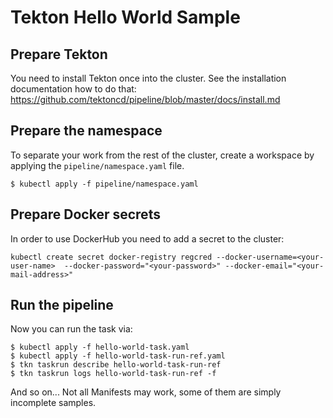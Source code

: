 # Tekton Hello World Sample

## Prepare Tekton

You need to install Tekton once into the cluster. See the installation documentation how to do that: https://github.com/tektoncd/pipeline/blob/master/docs/install.md

## Prepare the namespace

To separate your work from the rest of the cluster, create a workspace by applying the `pipeline/namespace.yaml` file.

```
$ kubectl apply -f pipeline/namespace.yaml
```

## Prepare Docker secrets

In order to use DockerHub you need to add a secret to the cluster:

```
kubectl create secret docker-registry regcred --docker-username=<your-user-name>  --docker-password="<your-password>" --docker-email="<your-mail-address>"
```

## Run the pipeline

Now you can run the task via:

```
$ kubectl apply -f hello-world-task.yaml
$ kubectl apply -f hello-world-task-run-ref.yaml
$ tkn taskrun describe hello-world-task-run-ref
$ tkn taskrun logs hello-world-task-run-ref -f
```

And so on... Not all Manifests may work, some of them are simply incomplete samples.